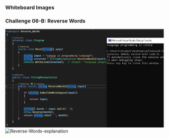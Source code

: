 ﻿### Whiteboard Images

### Challenge 06-B: Reverse Words
![Reverse-Words-code](assets/ReverseWordsCode.jpg )
![Reverse-Words-explanation](assets/ReverseWords.jpg)
